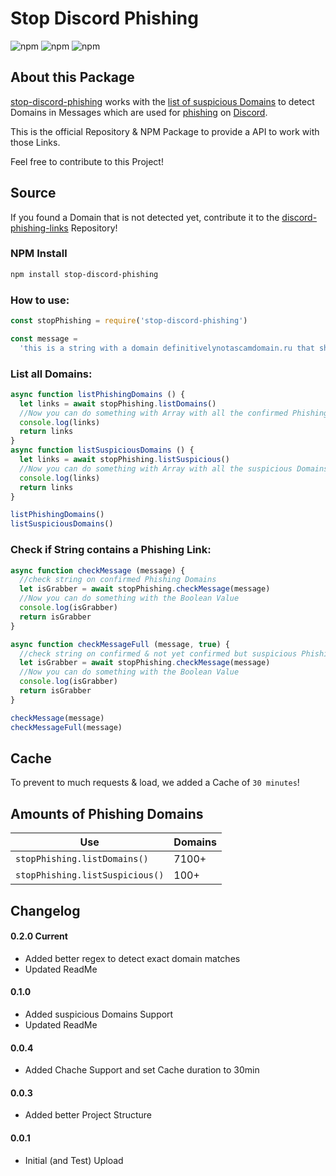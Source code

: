 # Stop Discord Phishing

![npm](https://img.shields.io/bundlephobia/min/stop-discord-phishing?style=for-the-badge)
![npm](https://img.shields.io/npm/v/stop-discord-phishing?style=for-the-badge)
![npm](https://img.shields.io/npm/dt/stop-discord-phishing?style=for-the-badge)

## About this Package

[stop-discord-phishing](https://github.com/nikolaischunk/stop-discord-phishing) works with the [list of suspicious Domains](https://github.com/nikolaischunk/discord-phishing-links) to detect Domains in Messages which are used for [phishing](https://en.wikipedia.org/wiki/Phishing) on [Discord](https://discord.com).

This is the official Repository & NPM Package to provide a API to work with those Links.

Feel free to contribute to this Project!

## Source

If you found a Domain that is not detected yet, contribute it to the [discord-phishing-links](https://github.com/nikolaischunk/discord-phishing-links) Repository!

### NPM Install

```bash
npm install stop-discord-phishing
```

### How to use:

```javascript
const stopPhishing = require('stop-discord-phishing')

const message =
  'this is a string with a domain definitivelynotascamdomain.ru that should be checked '
```

### List all Domains:

```javascript
async function listPhishingDomains () {
  let links = await stopPhishing.listDomains()
  //Now you can do something with Array with all the confirmed Phishing Domains in it
  console.log(links)
  return links
}
async function listSuspiciousDomains () {
  let links = await stopPhishing.listSuspicious()
  //Now you can do something with Array with all the suspicious Domains in it
  console.log(links)
  return links
}

listPhishingDomains()
listSuspiciousDomains()
```

### Check if String contains a Phishing Link:

```javascript
async function checkMessage (message) {
  //check string on confirmed Phishing Domains
  let isGrabber = await stopPhishing.checkMessage(message)
  //Now you can do something with the Boolean Value
  console.log(isGrabber)
  return isGrabber
}

async function checkMessageFull (message, true) {
  //check string on confirmed & not yet confirmed but suspicious Phishing Domains
  let isGrabber = await stopPhishing.checkMessage(message)
  //Now you can do something with the Boolean Value
  console.log(isGrabber)
  return isGrabber
}

checkMessage(message)
checkMessageFull(message)
```

## Cache

To prevent to much requests & load, we added a Cache of `30 minutes`!

## Amounts of Phishing Domains

| Use                             | Domains |
| ------------------------------- | ------- |
| `stopPhishing.listDomains()`    | 7100+   |
| `stopPhishing.listSuspicious()` | 100+    |

## Changelog

#### 0.2.0 Current

- Added better regex to detect exact domain matches
- Updated ReadMe

#### 0.1.0

- Added suspicious Domains Support
- Updated ReadMe

#### 0.0.4

- Added Chache Support and set Cache duration to 30min

#### 0.0.3

- Added better Project Structure

#### 0.0.1

- Initial (and Test) Upload

